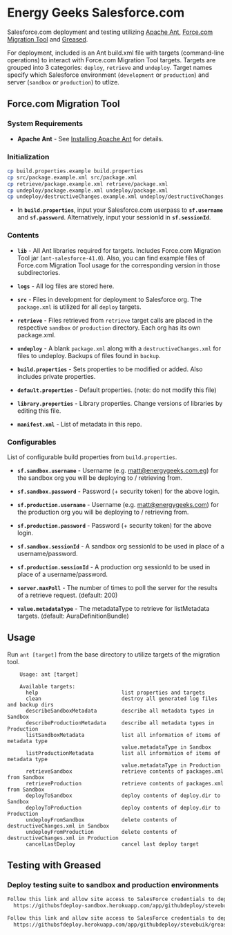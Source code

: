 Energy Geeks Salesforce.com
===========================

Salesforce.com deployment and testing utilizing
[Apache Ant](http://ant.apache.org/), [Force.com Migration Tool](https://developer.salesforce.com/page/Force.com_Migration_Tool) and [Greased](https://github.com/stevebuik/greased).

For deployment, included is an Ant build.xml file with targets (command-line operations) to interact with Force.com Migration Tool targets. Targets are grouped into 3 categories: ``deploy``, ``retrieve`` and ``undeploy``. Target names specify which Salesforce environment (``development`` or ``production``) and server (``sandbox`` or ``production``) to utlize.

Force.com Migration Tool
------------------------

### System Requirements
* **Apache Ant** - See [Installing Apache
  Ant](http://ant.apache.org/manual/install.html) for details.

### Initialization
```sh
cp build.properties.example build.properties
cp src/package.example.xml src/package.xml
cp retrieve/package.example.xml retrieve/package.xml
cp undeploy/package.example.xml undeploy/package.xml
cp undeploy/destructiveChanges.example.xml undeploy/destructiveChanges.xml
```

* In **``build.properties``**, input your Salesforce.com userpass to **``sf.username``** and **``sf.password``**. Alternatively, input your sessionId in **``sf.sessionId``**.

### Contents
* **``lib``** - All Ant libraries required for targets. Includes Force.com Migration Tool jar (``ant-salesforce-41.0``). Also, you can find example files of Force.com Migration Tool usage for the corresponding version in those subdirectories.

* **``logs``** - All log files are stored here.

* **``src``** - Files in development for deployment to Salesforce org. The ``package.xml`` is utilized for all ``deploy`` targets.

* **``retrieve``** - Files retrieved from ``retrieve`` target calls are placed in the respective ``sandbox`` or ``production`` directory. Each org has its own package.xml.

* **``undeploy``** - A blank ``package.xml`` along with a ``destructiveChanges.xml`` for files to undeploy. Backups of files found in ``backup``.

* **``build.properties``** - Sets properties to be modified or added. Also includes private properties.

* **``default.properties``** - Default properties. (note: do not modify this file)

* **``library.properties``** - Library properties. Change versions of libraries by editing this file.

* **``manifest.xml``** - List of metadata in this repo.

### Configurables
List of configurable build properties from ``build.properties``.

* **``sf.sandbox.username``** - Username (e.g. matt@energygeeks.com.eg) for the sandbox org you will be deploying to / retrieving from.

* **``sf.sandbox.password``** - Password (+ security token) for the above login.

* **``sf.production.username``** - Username (e.g. matt@energygeeks.com) for the production org you will be deploying to / retrieving from.

* **``sf.production.password``** - Password (+ security token) for the above login.

* **``sf.sandbox.sessionId``** - A sandbox org sessionId to be used in place of a username/password.

* **``sf.production.sessionId``** - A production org sessionId to be used in place of a username/password.

* **``server.maxPoll``** - The number of times to poll the server for the results of a retrieve request. (default: 200)

* **``value.metadataType``** - The metadataType to retrieve for listMetadata targets. (default: AuraDefinitionBundle)

Usage
-----
Run ``ant [target]`` from the base directory to utilize targets of the migration tool.

```
    Usage: ant [target]

    Available targets:
      help                           list properties and targets
      clean                          destroy all generated log files and backup dirs
      describeSandboxMetadata        describe all metadata types in Sandbox
      describeProductionMetadata     describe all metadata types in Production
      listSandboxMetadata            list all information of items of metadata type
                                     value.metadataType in Sandbox
      listProductionMetadata         list all information of items of metadata type
                                     value.metadataType in Production
      retrieveSandbox                retrieve contents of packages.xml from Sandbox
      retrieveProduction             retrieve contents of packages.xml from Sandbox
      deployToSandbox                deploy contents of deploy.dir to Sandbox
      deployToProduction             deploy contents of deploy.dir to Production
      undeployFromSandbox            delete contents of destructiveChanges.xml in Sandbox
      undeployFromProduction         delete contents of destructiveChanges.xml in Production
      cancelLastDeploy               cancel last deploy target
```

Testing with Greased
--------------------

### Deploy testing suite to sandbox and production environments
```sh
Follow this link and allow site access to SalesForce credentials to deploy test suite to sandbox:
  https://githubsfdeploy-sandbox.herokuapp.com/app/githubdeploy/stevebuik/greased

Follow this link and allow site access to SalesForce credentials to deploy test suite to production:
  https://githubsfdeploy.herokuapp.com/app/githubdeploy/stevebuik/greased
```

